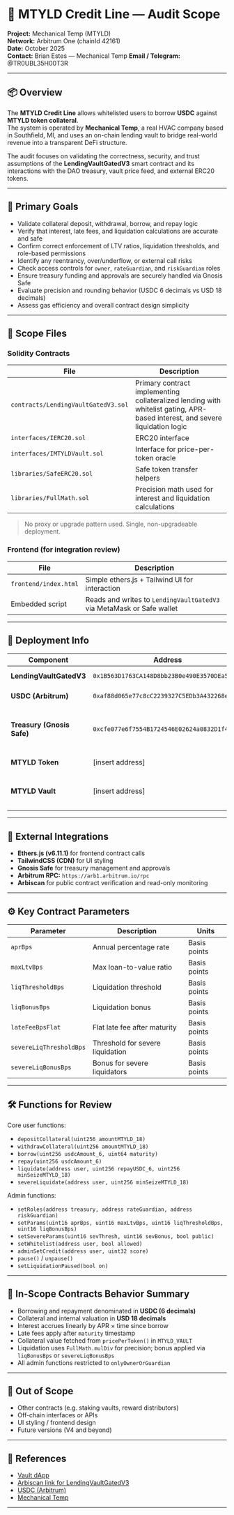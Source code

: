 # 🧾 MTYLD Credit Line — Audit Scope  
**Project:** Mechanical Temp (MTYLD)  
**Network:** Arbitrum One (chainId 42161)  
**Date:** October 2025  
**Contact:** Brian Estes — Mechanical Temp
**Email / Telegram:** @TR0UBL35H00T3R  

---

## 📦 Overview

The **MTYLD Credit Line** allows whitelisted users to borrow **USDC** against **MTYLD token collateral**.  
The system is operated by **Mechanical Temp**, a real HVAC company based in Southfield, MI, and uses an on-chain lending vault to bridge real-world revenue into a transparent DeFi structure.

The audit focuses on validating the correctness, security, and trust assumptions of the **LendingVaultGatedV3** smart contract and its interactions with the DAO treasury, vault price feed, and external ERC20 tokens.

---

## 🎯 Primary Goals

- Validate collateral deposit, withdrawal, borrow, and repay logic  
- Verify that interest, late fees, and liquidation calculations are accurate and safe  
- Confirm correct enforcement of LTV ratios, liquidation thresholds, and role-based permissions  
- Identify any reentrancy, over/underflow, or external call risks  
- Check access controls for `owner`, `rateGuardian`, and `riskGuardian` roles  
- Ensure treasury funding and approvals are securely handled via Gnosis Safe  
- Evaluate precision and rounding behavior (USDC 6 decimals vs USD 18 decimals)  
- Assess gas efficiency and overall contract design simplicity  

---

## 📂 Scope Files

### Solidity Contracts
| File | Description |
|------|--------------|
| `contracts/LendingVaultGatedV3.sol` | Primary contract implementing collateralized lending with whitelist gating, APR-based interest, and severe liquidation logic |
| `interfaces/IERC20.sol` | ERC20 interface |
| `interfaces/IMTYLDVault.sol` | Interface for price-per-token oracle |
| `libraries/SafeERC20.sol` | Safe token transfer helpers |
| `libraries/FullMath.sol` | Precision math used for interest and liquidation calculations |

> No proxy or upgrade pattern used. Single, non-upgradeable deployment.

### Frontend (for integration review)
| File | Description |
|------|--------------|
| `frontend/index.html` | Simple ethers.js + Tailwind UI for interaction |
| Embedded script | Reads and writes to `LendingVaultGatedV3` via MetaMask or Safe wallet |

---

## 🔗 Deployment Info

| Component | Address | Notes |
|------------|----------|-------|
| **LendingVaultGatedV3** | `0x1B563D1763CA148D8bb23B0e490E3570DEa5e4b7` | Main audited contract |
| **USDC (Arbitrum)** | `0xaf88d065e77c8cC2239327C5EDb3A432268e5831` | Stablecoin used for borrowing |
| **Treasury (Gnosis Safe)** | `0xcfe077e6f7554B1724546E02624a0832D1f4557a` | DAO multisig providing liquidity and receiving repayments |
| **MTYLD Token** | [insert address] | ERC20 collateral token |
| **MTYLD Vault** | [insert address] | Price feed for USD value of MTYLD (via `pricePerToken()`) |

---

## 🧮 External Integrations

- **Ethers.js (v6.11.1)** for frontend contract calls  
- **TailwindCSS (CDN)** for UI styling  
- **Gnosis Safe** for treasury management and approvals  
- **Arbitrum RPC:** `https://arb1.arbitrum.io/rpc`  
- **Arbiscan** for public contract verification and read-only monitoring  

---

## ⚙️ Key Contract Parameters

| Parameter | Description | Units |
|------------|--------------|--------|
| `aprBps` | Annual percentage rate | Basis points |
| `maxLtvBps` | Max loan-to-value ratio | Basis points |
| `liqThresholdBps` | Liquidation threshold | Basis points |
| `liqBonusBps` | Liquidation bonus | Basis points |
| `lateFeeBpsFlat` | Flat late fee after maturity | Basis points |
| `severeLiqThresholdBps` | Threshold for severe liquidation | Basis points |
| `severeLiqBonusBps` | Bonus for severe liquidators | Basis points |

---

## 🛠️ Functions for Review

Core user functions:
- `depositCollateral(uint256 amountMTYLD_18)`
- `withdrawCollateral(uint256 amountMTYLD_18)`
- `borrow(uint256 usdcAmount_6, uint64 maturity)`
- `repay(uint256 usdcAmount_6)`
- `liquidate(address user, uint256 repayUSDC_6, uint256 minSeizeMTYLD_18)`
- `severeLiquidate(address user, uint256 minSeizeMTYLD_18)`

Admin functions:
- `setRoles(address treasury, address rateGuardian, address riskGuardian)`
- `setParams(uint16 aprBps, uint16 maxLtvBps, uint16 liqThresholdBps, uint16 liqBonusBps)`
- `setSevereParams(uint16 sevThresh, uint16 sevBonus, bool public)`
- `setWhitelist(address user, bool allowed)`
- `adminSetCredit(address user, uint32 score)`
- `pause()` / `unpause()`
- `setLiquidationPaused(bool on)`

---

## 🧱 In-Scope Contracts Behavior Summary

- Borrowing and repayment denominated in **USDC (6 decimals)**  
- Collateral and internal valuation in **USD 18 decimals**  
- Interest accrues linearly by APR × time since borrow  
- Late fees apply after `maturity` timestamp  
- Collateral value fetched from `pricePerToken()` in `MTYLD_VAULT`  
- Liquidation uses `FullMath.mulDiv` for precision; bonus applied via `liqBonusBps` or `severeLiqBonusBps`  
- All admin functions restricted to `onlyOwnerOrGuardian`  

---

## 🚫 Out of Scope

- Other contracts (e.g. staking vaults, reward distributors)  
- Off-chain interfaces or APIs  
- UI styling / frontend design  
- Future versions (V4 and beyond)  

---

## 🧩 References

- [Vault dApp](https://vault.mechanicaltemp.com/vault.html)  
- [Arbiscan link for LendingVaultGatedV3](https://arbiscan.io/address/0x1B563D1763CA148D8bb23B0e490E3570DEa5e4b7)  
- [USDC (Arbitrum)](https://arbiscan.io/token/0xaf88d065e77c8cC2239327C5EDb3A432268e5831)  
- [Mechanical Temp](https://mechanicaltemp.com)

---

